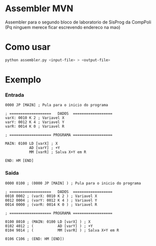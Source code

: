 # Assembler MVN
Assembler para o segundo bloco de laboratorio de SisProg da CompPoli
(Pq ninguem merece ficar escrevendo endereco na mao)

# Como usar
```bash
python assembler.py <input-file> > <output-file>
```

# Exemplo
### Entrada
```
0000 JP [MAIN] ; Pula para o inicio do programa

; ===================   DADOS  ==================
varX: 0010 K 2 ; Variavel X
varY: 0012 K 4 ; Variavel Y
varR: 0014 K 0 ; Variavel R

; =================== PROGRAMA ==================

MAIN: 0100 LD [varX] ; X
           AD [varY] ; +Y
           MM [varR] ; Salva X+Y em R

END: HM [END]
```


### Saida
```
0000 0100 ; (0000 JP [MAIN] ) ; Pula para o inicio do programa

; ===================   DADOS  ==================
0010 0002 ; (varX: 0010 K 2 ) ; Variavel X
0012 0004 ; (varY: 0012 K 4 ) ; Variavel Y
0014 0000 ; (varR: 0014 K 0 ) ; Variavel R

; =================== PROGRAMA ==================

0100 8010 ; (MAIN: 0100 LD [varX] ) ; X
0102 4012 ; (           AD [varY] ) ; +Y
0104 9014 ; (           MM [varR] ) ; Salva X+Y em R

0106 C106 ; (END: HM [END]) 
```
